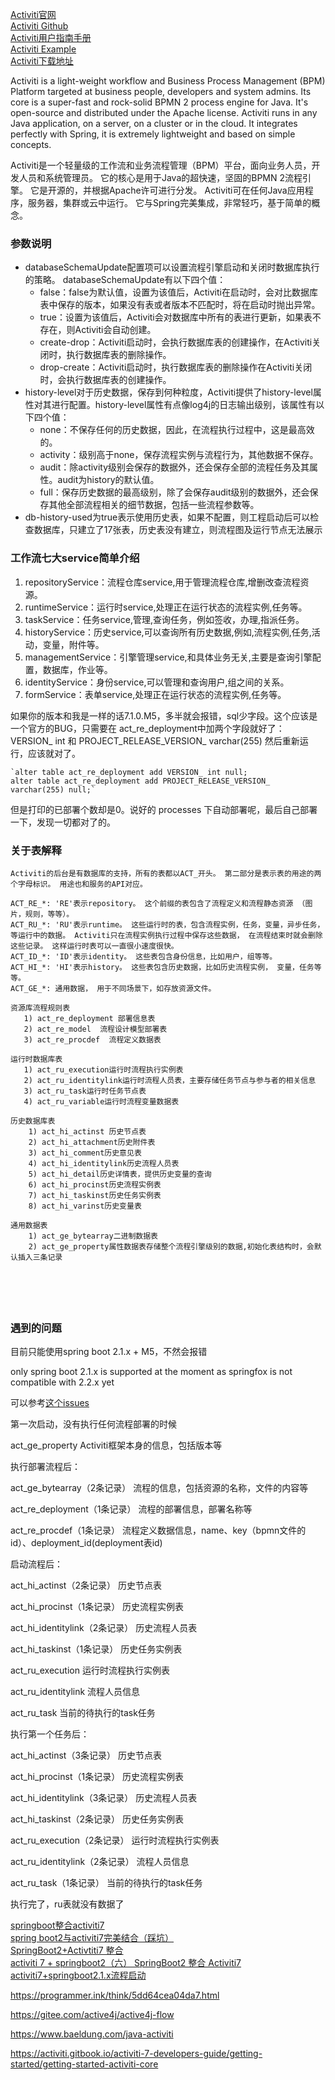 [Activiti官网](https://www.activiti.org/)  
[Activiti Github](https://github.com/Activiti/Activiti)  
[Activiti用户指南手册](https://www.activiti.org/userguide/)  
[Activiti Example](https://github.com/Activiti/activiti-examples)  
[Activiti下载地址](https://www.activiti.org/get-started)  


Activiti is a light-weight workflow and Business Process Management (BPM) Platform targeted at business people, developers and system admins. Its core is a super-fast and rock-solid BPMN 2 process engine for Java. It's open-source and distributed under the Apache license. Activiti runs in any Java application, on a server, on a cluster or in the cloud. It integrates perfectly with Spring, it is extremely lightweight and based on simple concepts.

Activiti是一个轻量级的工作流和业务流程管理（BPM）平台，面向业务人员，开发人员和系统管理员。 它的核心是用于Java的超快速，坚固的BPMN 2流程引擎。 它是开源的，并根据Apache许可进行分发。 Activiti可在任何Java应用程序，服务器，集群或云中运行。 它与Spring完美集成，非常轻巧，基于简单的概念。



### 参数说明

- databaseSchemaUpdate配置项可以设置流程引擎启动和关闭时数据库执行的策略。 databaseSchemaUpdate有以下四个值：
    - false：false为默认值，设置为该值后，Activiti在启动时，会对比数据库表中保存的版本，如果没有表或者版本不匹配时，将在启动时抛出异常。
    - true：设置为该值后，Activiti会对数据库中所有的表进行更新，如果表不存在，则Activiti会自动创建。
    - create-drop：Activiti启动时，会执行数据库表的创建操作，在Activiti关闭时，执行数据库表的删除操作。
    - drop-create：Activiti启动时，执行数据库表的删除操作在Activiti关闭时，会执行数据库表的创建操作。
- history-level对于历史数据，保存到何种粒度，Activiti提供了history-level属性对其进行配置。history-level属性有点像log4j的日志输出级别，该属性有以下四个值：
    - none：不保存任何的历史数据，因此，在流程执行过程中，这是最高效的。
    - activity：级别高于none，保存流程实例与流程行为，其他数据不保存。
    - audit：除activity级别会保存的数据外，还会保存全部的流程任务及其属性。audit为history的默认值。
    - full：保存历史数据的最高级别，除了会保存audit级别的数据外，还会保存其他全部流程相关的细节数据，包括一些流程参数等。
- db-history-used为true表示使用历史表，如果不配置，则工程启动后可以检查数据库，只建立了17张表，历史表没有建立，则流程图及运行节点无法展示




### 工作流七大service简单介绍
1. repositoryService：流程仓库service,用于管理流程仓库,增删改查流程资源。
2. runtimeService：运行时service,处理正在运行状态的流程实例,任务等。
3. taskService：任务service,管理,查询任务，例如签收，办理,指派任务。
4. historyService：历史service,可以查询所有历史数据,例如,流程实例,任务,活动，变量，附件等。
5. managementService：引擎管理service,和具体业务无关,主要是查询引擎配置，数据库，作业等。
6. identityService：身份service,可以管理和查询用户,组之间的关系。
7. formService：表单service,处理正在运行状态的流程实例,任务等。


如果你的版本和我是一样的话7.1.0.M5，多半就会报错，sql少字段。这个应该是一个官方的BUG，只需要在 act_re_deployment中加两个字段就好了： VERSION_  int 和 PROJECT_RELEASE_VERSION_  varchar(255) 然后重新运行，应该就对了。  
```
`alter table act_re_deployment add VERSION_ int null;
alter table act_re_deployment add PROJECT_RELEASE_VERSION_ varchar(255) null;`
```
但是打印的已部署个数却是0。说好的 processes 下自动部署呢，最后自己部署一下，发现一切都对了的。




### 关于表解释
```
Activiti的后台是有数据库的支持，所有的表都以ACT_开头。 第二部分是表示表的用途的两个字母标识。 用途也和服务的API对应。

ACT_RE_*: 'RE'表示repository。 这个前缀的表包含了流程定义和流程静态资源 （图片，规则，等等）。
ACT_RU_*: 'RU'表示runtime。 这些运行时的表，包含流程实例，任务，变量，异步任务，等运行中的数据。 Activiti只在流程实例执行过程中保存这些数据， 在流程结束时就会删除这些记录。 这样运行时表可以一直很小速度很快。
ACT_ID_*: 'ID'表示identity。 这些表包含身份信息，比如用户，组等等。
ACT_HI_*: 'HI'表示history。 这些表包含历史数据，比如历史流程实例， 变量，任务等等。
ACT_GE_*: 通用数据， 用于不同场景下，如存放资源文件。

资源库流程规则表
   1) act_re_deployment 部署信息表
   2) act_re_model  流程设计模型部署表
   3) act_re_procdef  流程定义数据表

运行时数据库表
   1) act_ru_execution运行时流程执行实例表
   2) act_ru_identitylink运行时流程人员表，主要存储任务节点与参与者的相关信息
   3) act_ru_task运行时任务节点表
   4) act_ru_variable运行时流程变量数据表

历史数据库表
    1) act_hi_actinst 历史节点表
    2) act_hi_attachment历史附件表
    3) act_hi_comment历史意见表
    4) act_hi_identitylink历史流程人员表
    5) act_hi_detail历史详情表，提供历史变量的查询
    6) act_hi_procinst历史流程实例表
    7) act_hi_taskinst历史任务实例表
    8) act_hi_varinst历史变量表

通用数据表
    1) act_ge_bytearray二进制数据表
    2) act_ge_property属性数据表存储整个流程引擎级别的数据,初始化表结构时，会默认插入三条记录
    
    
    
    
 
```




### 遇到的问题

目前只能使用spring boot 2.1.x + M5，不然会报错

only spring boot 2.1.x is supported at the moment as springfox is not compatible with 2.2.x yet

可以参考[这个issues](https://github.com/Activiti/Activiti/issues/3229)






第一次启动，没有执行任何流程部署的时候

act_ge_property Activiti框架本身的信息，包括版本等



执行部署流程后：

act_ge_bytearray（2条记录） 流程的信息，包括资源的名称，文件的内容等

act_re_deployment（1条记录） 流程的部署信息，部署名称等

act_re_procdef（1条记录） 流程定义数据信息，name、key（bpmn文件的id）、deployment_id(deployment表id)



启动流程后：

act_hi_actinst（2条记录） 历史节点表

act_hi_procinst（1条记录） 历史流程实例表

act_hi_identitylink（2条记录） 历史流程人员表

act_hi_taskinst（1条记录） 历史任务实例表

act_ru_execution 运行时流程执行实例表

act_ru_identitylink 流程人员信息

act_ru_task 当前的待执行的task任务



执行第一个任务后：

act_hi_actinst（3条记录） 历史节点表

act_hi_procinst（1条记录） 历史流程实例表

act_hi_identitylink（3条记录） 历史流程人员表

act_hi_taskinst（2条记录） 历史任务实例表

act_ru_execution（2条记录） 运行时流程执行实例表

act_ru_identitylink（2条记录） 流程人员信息

act_ru_task（1条记录） 当前的待执行的task任务


执行完了，ru表就没有数据了





[springboot整合activiti7](https://www.jianshu.com/p/17d35230310b)  
[spring boot2与activiti7完美结合（踩坑）](https://cloud.tencent.com/developer/article/1584828)  
[SpringBoot2+Activtiti7 整合](https://github.com/zjialin/SpringBoot2-Activiti7)  
[activiti 7 + springboot2（六） SpringBoot2 整合 Activiti7](https://www.cnblogs.com/zsg88/p/12174750.html)  
[activiti7+springboot2.1.x流程启动](https://www.jianshu.com/u/a7c7ea9fdc9a)  


https://programmer.ink/think/5dd64cea04da7.html

https://gitee.com/active4j/active4j-flow

https://www.baeldung.com/java-activiti

https://activiti.gitbook.io/activiti-7-developers-guide/getting-started/getting-started-activiti-core



